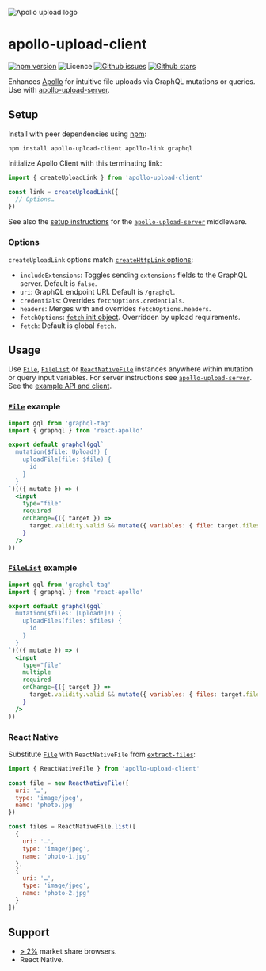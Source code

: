 ![Apollo upload logo](https://cdn.rawgit.com/jaydenseric/apollo-upload-client/v6.0.2/apollo-upload-logo.svg)

# apollo-upload-client

[![npm version](https://img.shields.io/npm/v/apollo-upload-client.svg)](https://npm.im/apollo-upload-client) ![Licence](https://img.shields.io/npm/l/apollo-upload-client.svg) [![Github issues](https://img.shields.io/github/issues/jaydenseric/apollo-upload-client.svg)](https://github.com/jaydenseric/apollo-upload-client/issues) [![Github stars](https://img.shields.io/github/stars/jaydenseric/apollo-upload-client.svg)](https://github.com/jaydenseric/apollo-upload-client/stargazers)

Enhances [Apollo](https://apollographql.com) for intuitive file uploads via GraphQL mutations or queries. Use with [apollo-upload-server](https://github.com/jaydenseric/apollo-upload-server).

## Setup

Install with peer dependencies using [npm](https://npmjs.com):

```
npm install apollo-upload-client apollo-link graphql
```

Initialize Apollo Client with this terminating link:

```js
import { createUploadLink } from 'apollo-upload-client'

const link = createUploadLink({
  // Options…
})
```

See also the [setup instructions](https://github.com/jaydenseric/apollo-upload-server#setup) for the [`apollo-upload-server`](https://github.com/jaydenseric/apollo-upload-server) middleware.

### Options

`createUploadLink` options match [`createHttpLink` options](https://www.apollographql.com/docs/link/links/http.html#Options):

* `includeExtensions`: Toggles sending `extensions` fields to the GraphQL server. Default is `false`.
* `uri`: GraphQL endpoint URI. Default is `/graphql`.
* `credentials`: Overrides `fetchOptions.credentials`.
* `headers`: Merges with and overrides `fetchOptions.headers`.
* `fetchOptions`: [`fetch` init object](https://developer.mozilla.org/docs/Web/API/WindowOrWorkerGlobalScope/fetch#Parameters). Overridden by upload requirements.
* `fetch`: Default is global `fetch`.

## Usage

Use [`File`](https://developer.mozilla.org/en/docs/Web/API/File), [`FileList`](https://developer.mozilla.org/en/docs/Web/API/FileList) or [`ReactNativeFile`](#react-native) instances anywhere within mutation or query input variables. For server instructions see [`apollo-upload-server`](https://github.com/jaydenseric/apollo-upload-server). See the [example API and client](https://github.com/jaydenseric/apollo-upload-examples).

### [`File`](https://developer.mozilla.org/en/docs/Web/API/File) example

```jsx
import gql from 'graphql-tag'
import { graphql } from 'react-apollo'

export default graphql(gql`
  mutation($file: Upload!) {
    uploadFile(file: $file) {
      id
    }
  }
`)(({ mutate }) => (
  <input
    type="file"
    required
    onChange={({ target }) =>
      target.validity.valid && mutate({ variables: { file: target.files[0] } })
    }
  />
))
```

### [`FileList`](https://developer.mozilla.org/en/docs/Web/API/FileList) example

```jsx
import gql from 'graphql-tag'
import { graphql } from 'react-apollo'

export default graphql(gql`
  mutation($files: [Upload!]!) {
    uploadFiles(files: $files) {
      id
    }
  }
`)(({ mutate }) => (
  <input
    type="file"
    multiple
    required
    onChange={({ target }) =>
      target.validity.valid && mutate({ variables: { files: target.files } })
    }
  />
))
```

### React Native

Substitute [`File`](https://developer.mozilla.org/en/docs/Web/API/File) with `ReactNativeFile` from [`extract-files`](https://github.com/jaydenseric/extract-files):

```js
import { ReactNativeFile } from 'apollo-upload-client'

const file = new ReactNativeFile({
  uri: '…',
  type: 'image/jpeg',
  name: 'photo.jpg'
})

const files = ReactNativeFile.list([
  {
    uri: '…',
    type: 'image/jpeg',
    name: 'photo-1.jpg'
  },
  {
    uri: '…',
    type: 'image/jpeg',
    name: 'photo-2.jpg'
  }
])
```

## Support

* [> 2%](http://browserl.ist/?q=%3E+2%25) market share browsers.
* React Native.
